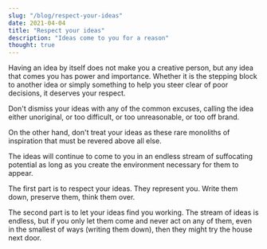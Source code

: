 ```yaml
---
slug: "/blog/respect-your-ideas"
date: 2021-04-04
title: "Respect your ideas"
description: "Ideas come to you for a reason"
thought: true
---
```


Having an idea by itself does not make you a creative person, but any idea that comes you has power and importance. Whether it is the stepping block to another idea or simply something to help you steer clear of poor decisions, it deserves your respect.

Don't dismiss your ideas with any of the common excuses, calling the idea either unoriginal, or too difficult, or too unreasonable, or too off brand. 

On the other hand, don't treat your ideas as these rare monoliths of inspiration that must be revered above all else.

The ideas will continue to come to you in an endless stream of suffocating potential as long as you create the environment necessary for them to appear.

The first part is to respect your ideas. They represent you. Write them down, preserve them, think them over.

The second part is to let your ideas find you working. The stream of ideas is endless, but if you only let them come and never act on any of them, even in the smallest of ways (writing them down), then they might try the house next door.
